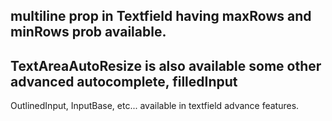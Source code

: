 ## multiline prop in Textfield having maxRows and minRows prob available.
## TextAreaAutoResize is also available some other advanced autocomplete, filledInput
OutlinedInput, InputBase, etc... available in textfield advance features.
